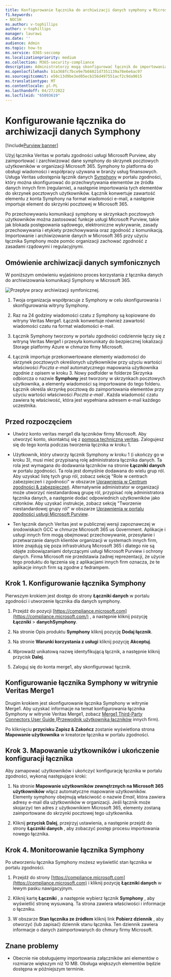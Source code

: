 ```yaml
---
title: Konfigurowanie łącznika do archiwizacji danych symphony w Microsoft 365
f1.keywords:
- NOCSH
ms.author: v-tophillips
author: v-tophillips
manager: laurawi
ms.date: ''
audience: Admin
ms.topic: how-to
ms.service: O365-seccomp
ms.localizationpriority: medium
ms.collection: M365-security-compliance
description: Administratorzy mogą skonfigurować łącznik do importowania i archiwizowania danych z veritas symphony do Microsoft 365. Ten łącznik umożliwia archiwizowanie danych ze źródeł danych innych firm w Microsoft 365. Po zarchiwizowania tych danych można zarządzać danymi innych firm za pomocą funkcji zgodności, takich jak blokada prawna, wyszukiwanie zawartości i zasady przechowywania.
ms.openlocfilehash: b1a368fc7bce9e7b66021d7351139a78e6e6ac97
ms.sourcegitcommit: e50c13d9be3ed05ecb156d497551acf2c9da9015
ms.translationtype: MT
ms.contentlocale: pl-PL
ms.lasthandoff: 04/27/2022
ms.locfileid: "65093619"
---
```

# <a name="set-up-a-connector-to-archive-symphony-data"></a>Konfigurowanie łącznika do archiwizacji danych Symphony

[!include[Purview banner](../includes/purview-rebrand-banner.md)]

Użyj łącznika Veritas w portalu zgodności usługi Microsoft Purview, aby zaimportować i zarchiwizować dane symphony do skrzynek pocztowych użytkowników w organizacji Microsoft 365. Symphony to platforma do obsługi wiadomości i współpracy używana w branży usług finansowych. Usługa Veritas udostępnia łącznik danych [Symphony](https://globanet.com/symphony) w portalu zgodności, który można skonfigurować do przechwytywania elementów ze źródła danych innych firm (regularnie), a następnie importowania tych elementów do skrzynek pocztowych użytkowników. Łącznik konwertuje zawartość elementu z konta Symphony na format wiadomości e-mail, a następnie importuje element do skrzynki pocztowej w Microsoft 365.

Po przechowywaniu komunikacji symphony w skrzynkach pocztowych użytkowników można zastosować funkcje usługi Microsoft Purview, takie jak blokada postępowania sądowego, elektroniczne wykrywanie, zasady przechowywania i etykiety przechowywania oraz zgodność z komunikacją. Importowanie i archiwizowanie danych w Microsoft 365 przy użyciu łącznika Symphony może pomóc organizacji zachować zgodność z zasadami rządowymi i regulacyjnymi.

## <a name="overview-of-archiving-symphony-data"></a>Omówienie archiwizacji danych symfonicznych

W poniższym omówieniu wyjaśniono proces korzystania z łącznika danych do archiwizowania komunikacji Symphony w Microsoft 365.

![Przepływ pracy archiwizacji symfonicznej.](../media/SymphonyConnectorWorkflow.png)

1. Twoja organizacja współpracuje z Symphony w celu skonfigurowania i skonfigurowania witryny Symphony.

2. Raz na 24 godziny wiadomości czatu z Symphony są kopiowane do witryny Veritas Merge1. Łącznik konwertuje również zawartość wiadomości czatu na format wiadomości e-mail.

3. Łącznik Symphony tworzony w portalu zgodności codziennie łączy się z witryną Veritas Merge1 i przesyła komunikaty do bezpiecznej lokalizacji Storage platformy Azure w chmurze firmy Microsoft.

4. Łącznik importuje przekonwertowane elementy wiadomości do skrzynek pocztowych określonych użytkowników przy użyciu wartości właściwości *Poczta e-mail* automatycznego mapowania użytkownika zgodnie z opisem w kroku 3. Nowy podfolder w folderze Skrzynka odbiorcza o nazwie **Symphony** jest tworzony w skrzynkach pocztowych użytkownika, a elementy wiadomości są importowane do tego folderu. Łącznik określa skrzynkę pocztową do zaimportowania elementów przy użyciu wartości właściwości *Poczta e-mail* . Każda wiadomość czatu zawiera tę właściwość, która jest wypełniana adresem e-mail każdego uczestnika.

## <a name="before-you-begin"></a>Przed rozpoczęciem

- Utwórz konto veritas merge1 dla łączników firmy Microsoft. Aby utworzyć konto, skontaktuj się z [pomocą techniczną veritas](https://globanet.com/ms-connectors-contact). Zalogujesz się do tego konta podczas tworzenia łącznika w kroku 1.

- Użytkownik, który utworzy łącznik Symphony w kroku 1 (i ukończy go w kroku 3), musi mieć przypisaną rolę administratora łącznika danych. Ta rola jest wymagana do dodawania łączników na stronie **Łączniki danych** w portalu zgodności. Ta rola jest domyślnie dodawana do wielu grup ról. Aby uzyskać listę tych grup ról, zobacz sekcję "Role w centrach zabezpieczeń i zgodności" w obszarze [Uprawnienia w Centrum zgodności & zabezpieczeń](../security/office-365-security/permissions-in-the-security-and-compliance-center.md#roles-in-the-security--compliance-center). Alternatywnie administrator w organizacji może utworzyć niestandardową grupę ról, przypisać rolę administratora łącznika danych, a następnie dodać odpowiednich użytkowników jako członków. Aby uzyskać instrukcje, zobacz sekcję "Tworzenie niestandardowej grupy ról" w obszarze [Uprawnienia w portalu zgodności usługi Microsoft Purview](microsoft-365-compliance-center-permissions.md#create-a-custom-role-group).

- Ten łącznik danych Veritas jest w publicznej wersji zapoznawczej w środowiskach GCC w chmurze Microsoft 365 us Government. Aplikacje i usługi innych firm mogą obejmować przechowywanie, przesyłanie i przetwarzanie danych klientów organizacji w systemach innych firm, które znajdują się poza infrastrukturą Microsoft 365 i dlatego nie są objęte zobowiązaniami dotyczącymi usługi Microsoft Purview i ochrony danych. Firma Microsoft nie przedstawia żadnej reprezentacji, że użycie tego produktu do łączenia się z aplikacjami innych firm oznacza, że te aplikacje innych firm są zgodne z fedrampem.

## <a name="step-1-set-up-the-symphony-connector"></a>Krok 1. Konfigurowanie łącznika Symphony

Pierwszym krokiem jest dostęp do strony **Łączniki danych** w portalu zgodności i utworzenie łącznika dla danych symphony.

1. Przejdź do pozycji [https://compliance.microsoft.com](https://compliance.microsoft.com/) , a następnie kliknij pozycję **Łączniki** >  **danychSymphony**.

2. Na stronie Opis produktu **Symphony** kliknij pozycję **Dodaj łącznik**.

3. Na stronie **Warunki korzystania z usługi** kliknij pozycję **Akceptuj**.

4. Wprowadź unikatową nazwę identyfikującą łącznik, a następnie kliknij przycisk **Dalej**.

5. Zaloguj się do konta merge1, aby skonfigurować łącznik.

## <a name="configure-the-symphony-connector-on-the-veritas-merge1-site"></a>Konfigurowanie łącznika Symphony w witrynie Veritas Merge1

Drugim krokiem jest skonfigurowanie łącznika Symphony w witrynie Merge1. Aby uzyskać informacje na temat konfigurowania łącznika Symphony w witrynie Veritas Merge1, zobacz [Merge1 Third-Party Connectors User Guide (Przewodnik użytkownika łączników](https://docs.ms.merge1.globanetportal.com/Merge1%20Third-Party%20Connectors%20Symphony%20User%20Guide%20.pdf) innych firm).

Po kliknięciu **przycisku Zapisz & Zakończ** zostanie wyświetlona strona **Mapowanie użytkownika** w kreatorze łącznika w portalu zgodności.

## <a name="step-3-map-users-and-complete-the-connector-setup"></a>Krok 3. Mapowanie użytkowników i ukończenie konfiguracji łącznika

Aby zamapować użytkowników i ukończyć konfigurację łącznika w portalu zgodności, wykonaj następujące kroki:

1. Na stronie **Mapowanie użytkowników zewnętrznych na Microsoft 365 użytkowników** włącz automatyczne mapowanie użytkowników. Elementy symphony obejmują właściwość o nazwie *Email*, która zawiera adresy e-mail dla użytkowników w organizacji. Jeśli łącznik może skojarzyć ten adres z użytkownikiem Microsoft 365, elementy zostaną zaimportowane do skrzynki pocztowej tego użytkownika.

2. Kliknij **przycisk Dalej**, przejrzyj ustawienia, a następnie przejdź do strony **Łączniki danych** , aby zobaczyć postęp procesu importowania nowego łącznika.

## <a name="step-4-monitor-the-symphony-connector"></a>Krok 4. Monitorowanie łącznika Symphony

Po utworzeniu łącznika Symphony możesz wyświetlić stan łącznika w portalu zgodności.

1. Przejdź do strony [https://compliance.microsoft.com](https://compliance.microsoft.com) i kliknij pozycję **Łączniki danych** w lewym pasku nawigacyjnym.

2. Kliknij kartę **Łączniki** , a następnie wybierz łącznik **Symphony** , aby wyświetlić stronę wysuwaną. Ta strona zawiera właściwości i informacje o łączniku.

3. W obszarze **Stan łącznika ze źródłem** kliknij link **Pobierz dziennik** , aby otworzyć (lub zapisać) dziennik stanu łącznika. Ten dziennik zawiera informacje o danych zaimportowanych do chmury firmy Microsoft.

## <a name="known-issues"></a>Znane problemy

- Obecnie nie obsługujemy importowania załączników ani elementów o rozmiarze większym niż 10 MB. Obsługa większych elementów będzie dostępna w późniejszym terminie.